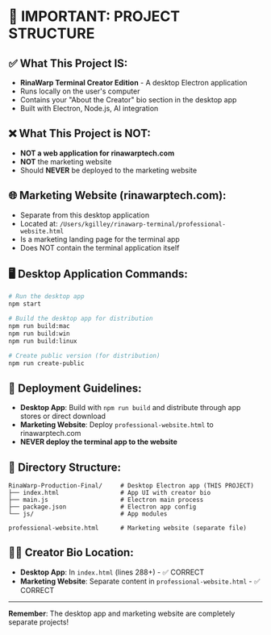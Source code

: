 # 🚨 IMPORTANT: PROJECT STRUCTURE

## ✅ What This Project IS:
- **RinaWarp Terminal Creator Edition** - A desktop Electron application
- Runs locally on the user's computer
- Contains your "About the Creator" bio section in the desktop app
- Built with Electron, Node.js, AI integration

## ❌ What This Project is NOT:
- **NOT a web application for rinawarptech.com**
- **NOT** the marketing website
- Should **NEVER** be deployed to the marketing website

## 🌐 Marketing Website (rinawarptech.com):
- Separate from this desktop application
- Located at: `/Users/kgilley/rinawarp-terminal/professional-website.html`
- Is a marketing landing page for the terminal app
- Does NOT contain the terminal application itself

## 🖥️ Desktop Application Commands:
```bash
# Run the desktop app
npm start

# Build the desktop app for distribution
npm run build:mac
npm run build:win  
npm run build:linux

# Create public version (for distribution)
npm run create-public
```

## 🔄 Deployment Guidelines:
- **Desktop App**: Build with `npm run build` and distribute through app stores or direct download
- **Marketing Website**: Deploy `professional-website.html` to rinawarptech.com
- **NEVER deploy the terminal app to the website**

## 📁 Directory Structure:
```
RinaWarp-Production-Final/     # Desktop Electron app (THIS PROJECT)
├── index.html                 # App UI with creator bio
├── main.js                    # Electron main process
├── package.json               # Electron app config
└── js/                        # App modules

professional-website.html      # Marketing website (separate file)
```

## 🧜‍♀️ Creator Bio Location:
- **Desktop App**: In `index.html` (lines 288+) - ✅ CORRECT
- **Marketing Website**: Separate content in `professional-website.html` - ✅ CORRECT

---

**Remember**: The desktop app and marketing website are completely separate projects!
